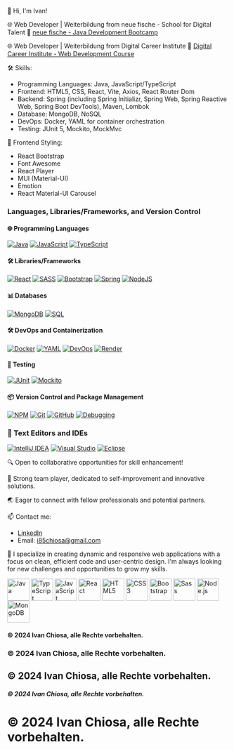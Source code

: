 👋 Hi, I'm Ivan!

🌐 Web Developer | Weiterbildung from neue fische - School for Digital Talent
🔗 [neue fische - Java Development Bootcamp](https://www.neuefische.de/bootcamp/java-development)

🌐 Web Developer | Weiterbildung from Digital Career Institute
🔗 [Digital Career Institute - Web Development Course](https://digitalcareerinstitute.org/courses/web-development/)


🛠️ Skills:

- Programming Languages: Java, JavaScript/TypeScript
- Frontend: HTML5, CSS, React, Vite, Axios, React Router Dom
- Backend: Spring (including Spring Initializr, Spring Web, Spring Reactive Web, Spring Boot DevTools), Maven, Lombok
- Database: MongoDB, NoSQL
- DevOps: Docker, YAML for container orchestration
- Testing: JUnit 5, Mockito, MockMvc
  
🎨 Frontend Styling:

- React Bootstrap
- Font Awesome
- React Player
- MUI (Material-UI)
- Emotion
- React Material-UI Carousel

### Languages, Libraries/Frameworks, and Version Control
#### 🌐 Programming Languages
[![Java](https://img.shields.io/badge/java-%23ED8B00.svg?style=for-the-badge&logo=java&logoColor=white)](https://www.oracle.com/java/)
[![JavaScript](https://img.shields.io/badge/JavaScript-%23F7DF1E.svg?style=for-the-badge&logo=javascript&logoColor=black)](https://developer.mozilla.org/en-US/docs/Web/JavaScript)
[![TypeScript](https://img.shields.io/badge/TypeScript-%233178C6.svg?style=for-the-badge&logo=typescript&logoColor=white)](https://www.typescriptlang.org/)

#### 🛠️ Libraries/Frameworks
[![React](https://img.shields.io/badge/react-%2320232a.svg?style=for-the-badge&logo=react&logoColor=%2361DAFB)](https://reactjs.org/)
[![SASS](https://img.shields.io/badge/SASS-hotpink.svg?style=for-the-badge&logo=SASS&logoColor=white)](https://sass-lang.com/)
[![Bootstrap](https://img.shields.io/badge/bootstrap-%23563D7C.svg?style=for-the-badge&logo=bootstrap&logoColor=white)](https://getbootstrap.com/)
[![Spring](https://img.shields.io/badge/spring-%236DB33F.svg?style=for-the-badge&logo=spring&logoColor=white)](https://spring.io/)
[![NodeJS](https://img.shields.io/badge/node.js-6DA55F?style=for-the-badge&logo=node.js&logoColor=white)](https://nodejs.org/en/)

#### 📊 Databases
[![MongoDB](https://img.shields.io/badge/MongoDB-%2347A248.svg?style=for-the-badge&logo=mongodb&logoColor=white)](https://www.mongodb.com/)
[![SQL](https://img.shields.io/badge/SQL-%2300f.svg?style=for-the-badge&logo=sql&logoColor=white)](https://www.iso.org/standard/63555.html)

#### 🛠️ DevOps and Containerization
[![Docker](https://img.shields.io/badge/Docker-%232496ED.svg?style=for-the-badge&logo=docker&logoColor=white)](https://www.docker.com/)
[![YAML](https://img.shields.io/badge/YAML-%23212B32.svg?style=for-the-badge&logo=yaml&logoColor=white)](https://yaml.org/)
[![DevOps](https://img.shields.io/badge/DevOps-%234A154B.svg?style=for-the-badge&logo=devops&logoColor=white)](#)  <!-- Kein direkter Link verfügbar -->
[![Render](https://img.shields.io/badge/Render-%23634DFF.svg?style=for-the-badge&logo=render&logoColor=white)](https://render.com/)

#### 🧪 Testing
[![JUnit](https://img.shields.io/badge/JUnit-%2325A162.svg?style=for-the-badge&logo=junit5&logoColor=white)](https://junit.org/junit5/)
[![Mockito](https://img.shields.io/badge/Mockito-%232983D1.svg?style=for-the-badge&logo=mockito&logoColor=white)](https://site.mockito.org/)

#### 📦 Version Control and Package Management
[![NPM](https://img.shields.io/badge/NPM-%23000000.svg?style=for-the-badge&logo=npm&logoColor=white)](https://www.npmjs.com/)
[![Git](https://img.shields.io/badge/git-%23F05032.svg?style=for-the-badge&logo=git&logoColor=white)](https://git-scm.com/)
[![GitHub](https://img.shields.io/badge/GitHub-%23121011.svg?style=for-the-badge&logo=github&logoColor=white)](https://github.com/)
[![Debugging](https://img.shields.io/badge/debugging-%23FADA5E.svg?style=for-the-badge&logo=debugging&logoColor=black)](#)  <!-- Kein direkter Link verfügbar -->

### 🧰 Text Editors and IDEs
[![IntelliJ IDEA](https://img.shields.io/badge/IntelliJ_IDEA-%23000000.svg?style=for-the-badge&logo=intellij-idea&logoColor=white)](https://www.jetbrains.com/idea/)
[![Visual Studio](https://img.shields.io/badge/Visual_Studio-%235C2D91.svg?style=for-the-badge&logo=visual-studio&logoColor=white)](https://visualstudio.microsoft.com/)
[![Eclipse](https://img.shields.io/badge/Eclipse-%231C1E25.svg?style=for-the-badge&logo=eclipse&logoColor=white)](https://www.eclipse.org/)

🔍 Open to collaborative opportunities for skill enhancement!

💼️ Strong team player, dedicated to self-improvement and innovative solutions.

🌏️ Eager to connect with fellow professionals and potential partners.

📫 Contact me:
- [LinkedIn](https://www.linkedin.com/in/ivanchiosa/?locale=en_US)
- Email: i85chiosa@gmail.com

🚀 I specialize in creating dynamic and responsive web applications with a focus on clean, efficient code and user-centric design. I'm always looking for new challenges and opportunities to grow my skills.

<p style="text-align: left;">
    <a href="https://www.oracle.com/java/" target="_blank"><img src="https://www.oracle.com/a/ocom/img/cb71-java-logo.png" alt="Java" width="50" height="50" style="vertical-align: middle;"></a>
    <a href="https://www.typescriptlang.org/" target="_blank"><img src="https://raw.githubusercontent.com/remojansen/logo.ts/master/ts.png" alt="TypeScript" width="50" height="50" style="vertical-align: middle;"></a>
    <a href="https://developer.mozilla.org/en-US/docs/Web/JavaScript" target="_blank"><img src="https://img.icons8.com/color/48/000000/javascript.png" alt="JavaScript" width="50" height="50" style="vertical-align: middle;"></a>
    <a href="https://reactjs.org/" target="_blank"><img src="https://img.icons8.com/color/48/000000/react-native.png" alt="React" width="50" height="50" style="vertical-align: middle;"></a>
    <a href="https://www.w3.org/html/" target="_blank"><img src="https://img.icons8.com/color/48/000000/html-5.png" alt="HTML5" width="50" height="50" style="vertical-align: middle;"></a>
    <a href="https://www.w3schools.com/css/" target="_blank"><img src="https://img.icons8.com/color/48/000000/css3.png" alt="CSS3" width="50" height="50" style="vertical-align: middle;"></a>
    <a href="https://getbootstrap.com" target="_blank"><img src="https://img.icons8.com/color/48/000000/bootstrap.png" alt="Bootstrap" width="50" height="50" style="vertical-align: middle;"></a>
    <a href="https://sass-lang.com" target="_blank"><img src="https://img.icons8.com/color/48/000000/sass.png" alt="Sass" width="50" height="50" style="vertical-align: middle;"></a>
    <a href="https://nodejs.org" target="_blank"><img src="https://img.icons8.com/color/48/000000/nodejs.png" alt="Node.js" width="50" height="50" style="vertical-align: middle;"></a>
    <a href="https://www.mongodb.com" target="_blank"><img src="https://img.icons8.com/external-tal-revivo-shadow-tal-revivo/38/000000/external-mongodb-a-cross-platform-document-oriented-database-program-logo-shadow-tal-revivo.png" alt="MongoDB" width="50" height="50" style="vertical-align: middle;"></a>
</p>

#### © 2024 Ivan Chiosa, alle Rechte vorbehalten.
### © 2024 Ivan Chiosa, alle Rechte vorbehalten.
## © 2024 Ivan Chiosa, alle Rechte vorbehalten.
##### © 2024 Ivan Chiosa, alle Rechte vorbehalten.
# © 2024 Ivan Chiosa, alle Rechte vorbehalten.

<!--
**IvanChiosa/IvanChiosa** is a ✨ _special_ ✨ repository because its `README.md` (this file) appears on your GitHub profile.

Here are some ideas to get you started:

- 🔭 I’m currently working on ...
- 🌱 I’m currently learning ...
- 👯 I’m looking to collaborate on ...
- 🤔 I’m looking for help with ...
- 💬 Ask me about ...
- 📫 How to reach me: ...
- 😄 Pronouns: ...
- ⚡ Fun fact: ...
-->
